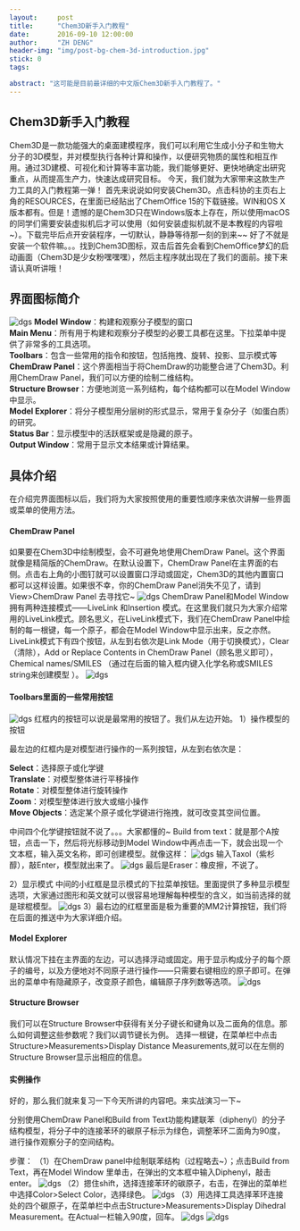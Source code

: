 ```yaml
---
layout:     post
title:      "Chem3D新手入门教程"
date:       2016-09-10 12:00:00
author:     "ZH DENG"
header-img: "img/post-bg-chem-3d-introduction.jpg"
stick: 0
tags:

abstract: "这可能是目前最详细的中文版Chem3D新手入门教程了。"
---
```


## Chem3D新手入门教程

Chem3D是一款功能强大的桌面建模程序，我们可以利用它生成小分子和生物大分子的3D模型，并对模型执行各种计算和操作，以便研究物质的属性和相互作用。通过3D建模、可视化和计算等丰富功能，我们能够更好、更快地确定出研究重点，从而提高生产力，快速达成研究目标。
今天，我们就为大家带来这款生产力工具的入门教程第一弹！
首先来说说如何安装Chem3D。点击科协的主页右上角的RESOURCES，在里面已经贴出了ChemOffice 15的下载链接。WIN和OS X版本都有。但是！遗憾的是Chem3D只在Windows版本上存在，所以使用macOS的同学们需要安装虚拟机后才可以使用（如何安装虚拟机就不是本教程的内容啦~）。下载完毕后点开安装程序，一切默认，静静等待那一刻的到来~~
好了不就是安装一个软件嘛。。。找到Chem3D图标，双击后首先会看到ChemOffice梦幻的启动画面（Chem3D是少女粉嘿嘿嘿），然后主程序就出现在了我们的面前。接下来请认真听讲哦！

## 界面图标简介

![dgs](/img/in-post/2016-09-10-chem-3d-introduction/2.jpg)
<b>Model Window</b>：构建和观察分子模型的窗口 <br>
<b>Main Menu</b>：所有用于构建和观察分子模型的必要工具都在这里。下拉菜单中提供了非常多的工具选项。 <br>
<b>Toolbars</b>：包含一些常用的指令和按钮，包括拖拽、旋转、投影、显示模式等 <br>
<b>ChemDraw Panel</b>：这个界面相当于将ChemDraw的功能整合进了Chem3D。利用ChemDraw Panel，我们可以方便的绘制二维结构。 <br>
<b>Structure Browser</b>：方便地浏览一系列结构，每个结构都可以在Model Window中显示。 <br>
<b>Model Explorer</b>：将分子模型用分层树的形式显示，常用于复杂分子（如蛋白质）的研究。 <br>
<b>Status Bar</b>：显示模型中的活跃框架或是隐藏的原子。 <br>
<b>Output Window</b>：常用于显示文本结果或计算结果。 <br>

## 具体介绍

在介绍完界面图标以后，我们将为大家按照使用的重要性顺序来依次讲解一些界面或菜单的使用方法。

#### ChemDraw Panel

如果要在Chem3D中绘制模型，会不可避免地使用ChemDraw Panel。这个界面就像是精简版的ChemDraw。在默认设置下，ChemDraw Panel在主界面的右侧。点击右上角的小图钉就可以设置窗口浮动或固定，Chem3D的其他内置窗口都可以这样设置。如果很不幸，你的ChemDraw Panel消失不见了，请到View>ChemDraw Panel 去寻找它~
![dgs](/img/in-post/2016-09-10-chem-3d-introduction/4.jpg)
ChemDraw Panel和Model Window拥有两种连接模式——LiveLink 和Insertion 模式。在这里我们就只为大家介绍常用的LiveLink模式。顾名思义，在LiveLink模式下，我们在ChemDraw Panel中绘制的每一根键，每一个原子，都会在Model Window中显示出来，反之亦然。LiveLink模式下有四个按钮，从左到右依次是Link Mode（用于切换模式），Clear（清除），Add or Replace Contents in ChemDraw Panel（顾名思义即可），Chemical names/SMILES （通过在后面的输入框内键入化学名称或SMILES string来创建模型 ）。
![dgs](/img/in-post/2016-09-10-chem-3d-introduction/5.jpg)

#### Toolbars里面的一些常用按钮

![dgs](/img/in-post/2016-09-10-chem-3d-introduction/6.jpg)
红框内的按钮可以说是最常用的按钮了。我们从左边开始。
1）操作模型的按钮

最左边的红框内是对模型进行操作的一系列按钮，从左到右依次是：

<b>Select</b>：选择原子或化学键 <br>
<b>Translate</b>：对模型整体进行平移操作 <br>
<b>Rotate</b>：对模型整体进行旋转操作 <br>
<b>Zoom</b>：对模型整体进行放大或缩小操作 <br>
<b>Move Objects</b>：选定某个原子或化学键进行拖拽，就可改变其空间位置。 <br>

中间四个化学键按钮就不说了。。。大家都懂的~
Build from text：就是那个A按钮，点击一下，然后将光标移动到Model Window中再点击一下，就会出现一个文本框，输入英文名称，即可创建模型。就像这样：
![dgs](/img/in-post/2016-09-10-chem-3d-introduction/7.jpg)
输入Taxol（紫杉醇），敲Enter，模型就出来了。
![dgs](/img/in-post/2016-09-10-chem-3d-introduction/8.jpg)
最后是Eraser：橡皮擦，不说了。

2）显示模式
中间的小红框是显示模式的下拉菜单按钮。里面提供了多种显示模型选项，大家通过图形和英文就可以很容易地理解每种模型的含义，如当前选择的就是球棍模型。
![dgs](/img/in-post/2016-09-10-chem-3d-introduction/9.jpg)
3）最右边的红框里面是极为重要的MM2计算按钮，我们将在后面的推送中为大家详细介绍。

#### Model Explorer

默认情况下挂在主界面的左边，可以选择浮动或固定。用于显示构成分子的每个原子的编号，以及方便地对不同原子进行操作——只需要右键相应的原子即可。在弹出的菜单中有隐藏原子，改变原子颜色，编辑原子序列数等选项。
![dgs](/img/in-post/2016-09-10-chem-3d-introduction/10.jpg)

#### Structure Browser

我们可以在Structure Browser中获得有关分子键长和键角以及二面角的信息。那么如何调整这些参数呢？我们以调节键长为例。
选择一根键，在菜单栏中点击Structure>Measurements>Display Distance Measurements,就可以在左侧的Structure Browser显示出相应的信息。
#### 实例操作

好的，那么我们就来复习一下今天所讲的内容吧。来实战演习一下~

分别使用ChemDraw Panel和Build from Text功能构建联苯（diphenyl）的分子结构模型，将分子中的连接苯环的碳原子标示为绿色，调整苯环二面角为90度，进行操作观察分子的空间结构。

步骤：
（1）在ChemDraw panel中绘制联苯结构（过程略去~）；点击Build from Text，再在Model Window 里单击，在弹出的文本框中输入Diphenyl，敲击enter。
![dgs](/img/in-post/2016-09-10-chem-3d-introduction/11.jpg)
（2）摁住shift，选择连接苯环的碳原子，右击，在弹出的菜单栏中选择Color>Select Color，选择绿色。
![dgs](/img/in-post/2016-09-10-chem-3d-introduction/12.jpg)
（3）用选择工具选择苯环连接处的四个碳原子，在菜单栏中点击Structure>Measurements>Display Dihedral Measurement。在Actual一栏输入90度，回车。
![dgs](/img/in-post/2016-09-10-chem-3d-introduction/13.jpg)
![dgs](/img/in-post/2016-09-10-chem-3d-introduction/14.jpg)

